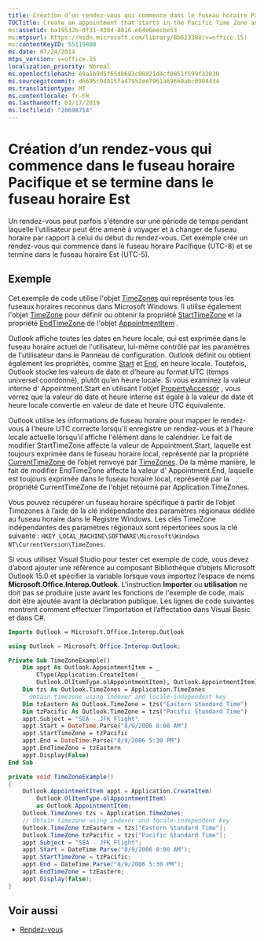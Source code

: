 ```yaml
---
title: Création d’un rendez-vous qui commence dans le fuseau horaire Pacifique et se termine dans le fuseau horaire Est
TOCTitle: Create an appointment that starts in the Pacific Time Zone and ends in the Eastern Time Zone
ms:assetid: ba19532b-df31-4384-8816-e64e6eecbe53
ms:mtpsurl: https://msdn.microsoft.com/library/Bb623388(v=office.15)
ms:contentKeyID: 55119808
ms.date: 07/24/2014
mtps_version: v=office.15
localization_priority: Normal
ms.openlocfilehash: e9a1b9d5f65d8683c08821d4cf0851f599f32030
ms.sourcegitcommit: d6695c94415fa47952ee7961a69660abc0904434
ms.translationtype: MT
ms.contentlocale: fr-FR
ms.lasthandoff: 01/17/2019
ms.locfileid: "28698714"
---
```

# <a name="create-an-appointment-that-starts-in-the-pacific-time-zone-and-ends-in-the-eastern-time-zone"></a>Création d’un rendez-vous qui commence dans le fuseau horaire Pacifique et se termine dans le fuseau horaire Est

Un rendez-vous peut parfois s'étendre sur une période de temps pendant laquelle l'utilisateur peut être amené à voyager et à changer de fuseau horaire par rapport à celui du début du rendez-vous. Cet exemple crée un rendez-vous qui commence dans le fuseau horaire Pacifique (UTC-8) et se termine dans le fuseau horaire Est (UTC-5).

## <a name="example"></a>Exemple

Cet exemple de code utilise l'objet [TimeZones](https://msdn.microsoft.com/library/bb611081\(v=office.15\)) qui représente tous les fuseaux horaires reconnus dans Microsoft Windows. Il utilise également l'objet [TimeZone](https://msdn.microsoft.com/library/bb646259\(v=office.15\)) pour définir ou obtenir la propriété [StartTimeZone](https://msdn.microsoft.com/library/bb623657\(v=office.15\)) et la propriété [EndTimeZone](https://msdn.microsoft.com/library/bb612198\(v=office.15\)) de l'objet [AppointmentItem](https://msdn.microsoft.com/library/bb645611\(v=office.15\)) .

Outlook affiche toutes les dates en heure locale, qui est exprimée dans le fuseau horaire actuel de l'utilisateur, lui-même contrôlé par les paramètres de l'utilisateur dans le Panneau de configuration. Outlook définit ou obtient également les propriétés, comme [Start](https://msdn.microsoft.com/library/bb647263\(v=office.15\)) et [End](https://msdn.microsoft.com/library/bb623715\(v=office.15\)), en heure locale. Toutefois, Outlook stocke les valeurs de date et d’heure au format UTC (temps universel coordonné), plutôt qu’en heure locale. Si vous examinez la valeur interne d' Appointment.Start en utilisant l'objet [PropertyAccessor](https://msdn.microsoft.com/library/bb646034\(v=office.15\)) , vous verrez que la valeur de date et heure interne est égale à la valeur de date et heure locale convertie en valeur de date et heure UTC équivalente.

Outlook utilise les informations de fuseau horaire pour mapper le rendez-vous à l'heure UTC correcte lorsqu'il enregistre un rendez-vous et à l'heure locale actuelle lorsqu'il affiche l'élément dans le calendrier. Le fait de modifier StartTimeZone affecte la valeur de Appointment.Start, laquelle est toujours exprimée dans le fuseau horaire local, représenté par la propriété [CurrentTimeZone](https://msdn.microsoft.com/library/bb612024\(v=office.15\)) de l’objet renvoyé par [TimeZones](https://msdn.microsoft.com/library/bb645170\(v=office.15\)). De la même manière, le fait de modifier EndTimeZone affecte la valeur d' Appointment.End, laquelle est toujours exprimée dans le fuseau horaire local, représenté par la propriété CurrentTimeZone de l'objet retourné par Application.TimeZones.

Vous pouvez récupérer un fuseau horaire spécifique à partir de l’objet Timezones à l’aide de la clé indépendante des paramètres régionaux dédiée au fuseau horaire dans le Registre Windows. Les clés TimeZone indépendantes des paramètres régionaux sont répertoriées sous la clé suivante : `HKEY_LOCAL_MACHINE\SOFTWARE\Microsoft\Windows NT\CurrentVersion\TimeZones`.

Si vous utilisez Visual Studio pour tester cet exemple de code, vous devez d’abord ajouter une référence au composant Bibliothèque d’objets Microsoft Outlook 15.0 et spécifier la variable lorsque vous importez l’espace de noms **Microsoft.Office.Interop.Outlook**. L'instruction **Importer** ou **utilisation** ne doit pas se produire juste avant les fonctions de l'exemple de code, mais doit être ajoutée avant la déclaration publique. Les lignes de code suivantes montrent comment effectuer l’importation et l’affectation dans Visual Basic et dans C\#.


```vb
Imports Outlook = Microsoft.Office.Interop.Outlook
```



```csharp
using Outlook = Microsoft.Office.Interop.Outlook;
```



```vb
Private Sub TimeZoneExample()
    Dim appt As Outlook.AppointmentItem = _
        CType(Application.CreateItem( _
        Outlook.OlItemType.olAppointmentItem), Outlook.AppointmentItem)
    Dim tzs As Outlook.TimeZones = Application.TimeZones
    ' Obtain timezone using indexer and locale-independent key
    Dim tzEastern As Outlook.TimeZone = tzs("Eastern Standard Time")
    Dim tzPacific As Outlook.TimeZone = tzs("Pacific Standard Time")
    appt.Subject = "SEA - JFK Flight"
    appt.Start = DateTime.Parse("8/9/2006 8:00 AM")
    appt.StartTimeZone = tzPacific
    appt.End = DateTime.Parse("8/9/2006 5:30 PM")
    appt.EndTimeZone = tzEastern
    appt.Display(False)
End Sub
```



```csharp
private void TimeZoneExample()
{
    Outlook.AppointmentItem appt = Application.CreateItem(
        Outlook.OlItemType.olAppointmentItem)
        as Outlook.AppointmentItem;
    Outlook.TimeZones tzs = Application.TimeZones;
    // Obtain timezone using indexer and locale-independent key
    Outlook.TimeZone tzEastern = tzs["Eastern Standard Time"];
    Outlook.TimeZone tzPacific = tzs["Pacific Standard Time"];
    appt.Subject = "SEA - JFK Flight";
    appt.Start = DateTime.Parse("8/9/2006 8:00 AM");
    appt.StartTimeZone = tzPacific;
    appt.End = DateTime.Parse("8/9/2006 5:30 PM");
    appt.EndTimeZone = tzEastern; 
    appt.Display(false);
}
```

## <a name="see-also"></a>Voir aussi

- [Rendez-vous](appointments.md)


